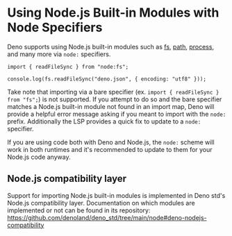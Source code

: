 # Using Node.js Built-in Modules with Node Specifiers

Deno supports using Node.js built-in modules such as
[fs](https://nodejs.org/api/fs.html#file-system),
[path](https://nodejs.org/api/path.html#path),
[process](https://nodejs.org/api/process.html#process), and many more via
`node:` specifiers.

```ts, ignore
import { readFileSync } from "node:fs";

console.log(fs.readFileSync("deno.json", { encoding: "utf8" }));
```

Take note that importing via a bare specifier (ex.
`import { readFileSync } from "fs";`) is not supported. If you attempt to do so
and the bare specifier matches a Node.js built-in module not found in an import
map, Deno will provide a helpful error message asking if you meant to import
with the `node:` prefix. Additionally the LSP provides a quick fix to update to
a `node:` specifier.

If you are using code both with Deno and Node.js, the `node:` scheme will work
in both runtimes and it's recommended to update to them for your Node.js code
anyway.

## Node.js compatibility layer

Support for importing Node.js built-in modules is implemented in Deno std's
Node.js compatibility layer. Documentation on which modules are implemented or
not can be found in its repository:
https://github.com/denoland/deno_std/tree/main/node#deno-nodejs-compatibility
